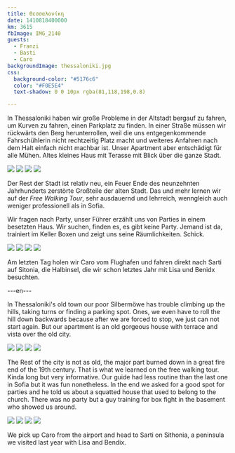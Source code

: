 ```yaml
---
title: Θεσσαλονίκη
date: 1410818400000
km: 3615
fbImage: IMG_2140
guests:
  - Franzi
  - Basti
  - Caro
backgroundImage: thessaloniki.jpg
css:
  background-color: "#5176c6"
  color: "#F0E5E4"
  text-shadow: 0 0 10px rgba(81,118,198,0.8)

---
```


In Thessaloniki haben wir große Probleme in der Altstadt bergauf zu fahren, um Kurven zu fahren, einen Parkplatz zu finden. In einer Straße müssen wir rückwärts den Berg herunterrollen, weil die uns entgegenkommende Fahrschühlerin nicht rechtzeitig Platz macht und weiteres Anfahren nach dem Halt einfach nicht machbar ist. Unser Apartment aber entschädigt für alle Mühen. Altes kleines Haus mit Terasse mit Blick über die ganze Stadt.

![](IMG_2168)
![](IMG_2170)
![](IMG_2177)
![](IMG_2179)

Der Rest der Stadt ist relativ neu, ein Feuer Ende des neunzehnten Jahrhunderts zerstörte Großteile der alten Stadt. Das und mehr lernen wir auf der *Free Walking Tour*, sehr ausdauernd und lehrreich, wenngleich auch weniger professionell als in Sofia.

Wir fragen nach Party, unser Führer erzählt uns von Parties in einem besetzten Haus. Wir suchen, finden es, es gibt keine Party. Jemand ist da, trainiert im Keller Boxen und zeigt uns seine Räumlichkeiten. Schick.

![](IMG_2180)
![](IMG_2181)
![](IMG_2182)
![](IMG_2183)

Am letzten Tag holen wir Caro vom Flughafen und fahren direkt nach Sarti auf Sitonia, die Halbinsel, die wir schon letztes Jahr mit Lisa und Benidx besuchten.

---en---

In Thessaloniki's old town our poor Silbermöwe has trouble climbing up the hills, taking turns or finding a parking spot. Ones, we even have to roll the hill down backwards because after we are forced to stop, we just can not start again. But our apartment is an old gorgeous house with terrace and vista over the old city.

![](IMG_2168)
![](IMG_2170)
![](IMG_2177)
![](IMG_2179)

The Rest of the city is not as old, the major part burned down in a great fire end of the 19th century. That is what we learned on the free walking tour. Kinda long but very informative. Our guide had less routine than the last one in Sofia but it was fun nonetheless. In the end we asked for a good spot for parties and he told us about a squatted house that used to belong to the church. There was no party but a guy training for box fight in the basement who showed us around.

![](IMG_2180)
![](IMG_2181)
![](IMG_2182)
![](IMG_2183)

We pick up Caro from the airport and head to Sarti on Sithonia, a peninsula we visited last year with Lisa and Bendix.